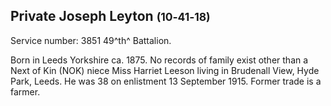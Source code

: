 ## Private Joseph Leyton <small>(10‑41‑18)</small>

Service number: 3851 49^th^ Battalion.

Born in Leeds Yorkshire ca. 1875. No records of family exist other than a Next of Kin (NOK) niece Miss Harriet Leeson living in Brudenall View, Hyde Park, Leeds. He was 38 on enlistment 13 September 1915. Former trade is a farmer.

